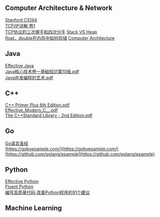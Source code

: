 <!-- ## Docker  
[Cheat Sheet](https://gist.github.com/xcTorres/2bb0cac7ac71bc7a071845c243b233f1) -->

## Computer Architecture & Network
[Stanford CS144](https://www.bilibili.com/video/BV137411Z7LR?p=1)  
[TCP/IP详解 卷1](https://github.com/xcTorres/books/blob/main/network/TCP.pdf)  
[TCP协议的三次握手和四次分手](https://github.com/jawil/blog/issues/14) 
[Stack VS Heap](https://www.guru99.com/stack-vs-heap.html#:~:text=Stack%20is%20a%20linear%20data,you%20to%20access%20variables%20globally)   
[float、double在内存中如何存储](https://cloud.tencent.com/developer/article/1473541)
[Computer Architecture](https://www.bilibili.com/video/BV1fC4y147iZ?p=1)

## Java
[Effective Java](https://github.com/xcTorres/books/blob/main/java/Effective%20Java%20(2017%2C%20Addison-Wesley).pdf)  
[Java核心技术卷一基础知识第10版.pdf](https://github.com/xcTorres/books/blob/main/java/Java%E6%A0%B8%E5%BF%83%E6%8A%80%E6%9C%AF%E5%8D%B7%E4%B8%80%E5%9F%BA%E7%A1%80%E7%9F%A5%E8%AF%86%E7%AC%AC10%E7%89%88.pdf)  
[Java并发编程的艺术.pdf](https://github.com/xcTorres/books/blob/main/java/Java%E5%B9%B6%E5%8F%91%E7%BC%96%E7%A8%8B%E7%9A%84%E8%89%BA%E6%9C%AF.pdf)  


## C++  
[C++ Primer Plus 6th Edition.pdf](https://github.com/xcTorres/books/blob/main/c%2B%2B/C%2B%2B%20Primer%20Plus%206th%20Edition.pdf)  
[Effective_Modern_C__.pdf](https://github.com/xcTorres/books/blob/main/c%2B%2B/Effective_Modern_C__.pdf)  
[The C++Standard Library - 2nd Edition.pdf](https://github.com/xcTorres/books/blob/main/c%2B%2B/The%20C%2B%2BStandard%20Library%20-%202nd%20Edition.pdf)

## Go
[Go语言圣经](https://www.kancloud.cn/hartnett/gopl-zh/126049)  
[https://gobyexample.com/](https://gobyexample.com/)  
[https://github.com/golang/example](https://github.com/golang/example)

## Python  
[Effective Python](https://github.com/xcTorres/books/blob/main/python/Effective%20Python%20By%20Brett%20Slatkin%202015%20Addison%20Wesly.pdf)   
[Fluent Python](https://github.com/xcTorres/books/blob/main/python/Fluent%20Python%20Clear%20Concise%20and%20Effective%20Programming.pdf)  
[编写高质量代码 改善Python程序的91个建议](https://github.com/xcTorres/books/blob/main/python/%E7%BC%96%E5%86%99%E9%AB%98%E8%B4%A8%E9%87%8F%E4%BB%A3%E7%A0%81%20%E6%94%B9%E5%96%84Python%E7%A8%8B%E5%BA%8F%E7%9A%8491%E4%B8%AA%E5%BB%BA%E8%AE%AE.pdf)  

## Machine Learning